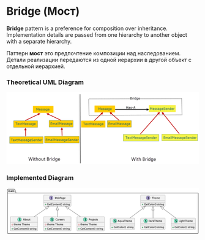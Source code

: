 # Bridge (Мост)

**Bridge** pattern is a preference for composition over inheritance. Implementation details are passed from one hierarchy to another object with a separate hierarchy.

Паттерн **мост** это предпочтение композиции над наследованием. Детали реализации передаются из одной иерархии в другой объект с отдельной иерархией.

### Theoretical UML Diagram

![UML Diagram](uml.png)

### Implemented Diagram

![UML Diagram](diag.png)

